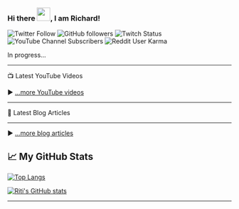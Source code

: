 <!--
**iRitiLopes/iRitiLopes** is a ✨ _special_ ✨ repository because its `README.md` (this file) appears on your GitHub profile.
-->

### Hi there <img src="https://raw.githubusercontent.com/MartinHeinz/MartinHeinz/master/wave.gif" width="30px">, I am Richard!

![Twitter Follow](https://img.shields.io/twitter/follow/ritizera?style=social)
![GitHub followers](https://img.shields.io/github/followers/iRitiLopes?style=social)
![Twitch Status](https://img.shields.io/twitch/status/fenr1rdota?style=social)
![YouTube Channel Subscribers](https://img.shields.io/youtube/channel/subscribers/UCrQqCIJjC_LEkEc1Qb2hZMA?style=social)
![Reddit User Karma](https://img.shields.io/reddit/user-karma/link/iMask95?style=social)


In progress...

---

📺 Latest YouTube Videos

<!-- YOUTUBE-VIDEOS-LIST:START -->
<!-- YOUTUBE-VIDEOS-LIST:END -->


▶ [...more YouTube videos](https://www.youtube.com/channel/UCrQqCIJjC_LEkEc1Qb2hZMA?sub_confirmation=1)

---

📘 Latest Blog Articles

<!-- BLOG-POST-LIST:START -->
<!-- BLOG-POST-LIST:END -->

---

▶ [...more blog articles](https://linkedin.com/richardcruzlopes)


## &#x1f4c8; My GitHub Stats

[![Top Langs](https://github-readme-stats.vercel.app/api/top-langs/?username=iRitiLopes&hide=html,css&theme=dracula&langs_count=10)](https://github.com/anuraghazra/github-readme-stats)

[![Riti's GitHub stats](https://github-readme-stats.vercel.app/api?username=iRitiLopes&theme=dracula)](https://github.com/anuraghazra/github-readme-stats)

---

